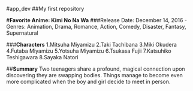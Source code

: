 #app_dev
##My first repository


#**Favorite Anime: Kimi No Na Wa**
###Release Date: December 14, 2016 - Genres: Animation, Drama, Romance, Action, Comedy, Disaster, Fantasy, Supernatural

###**Characters**
1.Mitsuha Miyamizu
2.Taki Tachibana
3.Miki Okudera
4.Futaba Miyamizu
5.Yotsuha Miyamizu
6.Tsukasa Fujii
7.Katsuhiko Teshigawara
8.Sayaka Natori

##**Summary**
Two teenagers share a profound, magical connection upon discovering they are swapping bodies. Things manage to become even more complicated when the boy and girl decide to meet in person.

